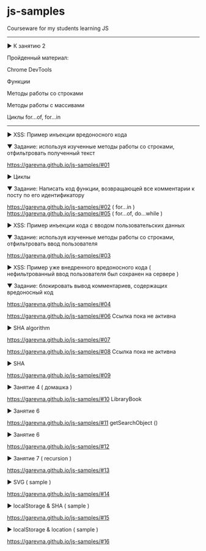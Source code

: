 # js-samples

Courseware for my students learning JS
______________________________________

► К занятию 2

Пройденный материал:

Chrome DevTools

Функции

Методы работы со строками

Методы работы с массивами

Циклы for...of, for...in
_________________________

► XSS: Пример инъекции вредоносного кода

▼ Задание: используя изученные методы работы со строками,
отфильтровать полученный текст

https://garevna.github.io/js-samples/#01

► Циклы

▼ Задание: Написать код функции, возвращающей все комментарии к посту
по его идентификатору

https://garevna.github.io/js-samples/#02   ( for...in )
https://garevna.github.io/js-samples/#05   ( for...of, do...while )

► XSS: Пример инъекции кода с вводом пользовательских данных

▼ Задание: используя изученные методы работы со строками,
отфильтровать ввод пользователя

https://garevna.github.io/js-samples/#03

► XSS: Пример уже внедренного вредоносного кода
( нефильтрованный ввод пользователя был сохранен на сервере )

▼ Задание: блокировать вывод комментариев,
содержащих вредоносный код

https://garevna.github.io/js-samples/#04


https://garevna.github.io/js-samples/#06     Ссылка пока не активна

► SHA algorithm

https://garevna.github.io/js-samples/#07


https://garevna.github.io/js-samples/#08     Ссылка пока не активна

► SHA

https://garevna.github.io/js-samples/#09

► Занятие 4 ( домашка )

https://garevna.github.io/js-samples/#10     LibraryBook

► Занятие 6

https://garevna.github.io/js-samples/#11     getSearchObject ()

► Занятие 6

https://garevna.github.io/js-samples/#12

► Занятие 7 ( recursion )

https://garevna.github.io/js-samples/#13

► SVG ( sample )

https://garevna.github.io/js-samples/#14

► localStorage & SHA ( sample )

https://garevna.github.io/js-samples/#15

► localStorage & location ( sample )

https://garevna.github.io/js-samples/#16


